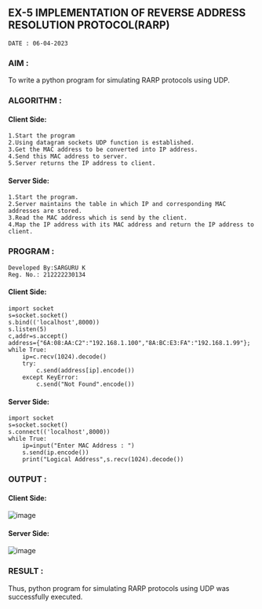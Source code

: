 ## EX-5 IMPLEMENTATION OF REVERSE ADDRESS RESOLUTION PROTOCOL(RARP)
```
DATE : 06-04-2023
```
### AIM :
To write a python program for simulating RARP protocols using UDP.
### ALGORITHM :
#### Client Side:
```
1.Start the program
2.Using datagram sockets UDP function is established.
3.Get the MAC address to be converted into IP address.
4.Send this MAC address to server.
5.Server returns the IP address to client.
```
#### Server Side:
```
1.Start the program.
2.Server maintains the table in which IP and corresponding MAC addresses are stored.
3.Read the MAC address which is send by the client.
4.Map the IP address with its MAC address and return the IP address to client.
```
### PROGRAM :
```
Developed By:SARGURU K
Reg. No.: 212222230134
```
#### Client Side:
```
import socket
s=socket.socket()
s.bind(('localhost',8000))
s.listen(5)
c,addr=s.accept()
address={"6A:08:AA:C2":"192.168.1.100","8A:BC:E3:FA":"192.168.1.99"};
while True:
    ip=c.recv(1024).decode()
    try:
        c.send(address[ip].encode())
    except KeyError:
        c.send("Not Found".encode()) 
```
#### Server Side:
```
import socket
s=socket.socket()
s.connect(('localhost',8000))
while True:
    ip=input("Enter MAC Address : ")
    s.send(ip.encode())
    print("Logical Address",s.recv(1024).decode())
```
### OUTPUT :
#### Client Side:
![image](https://github.com/Pavan-Gv/EX-5/assets/94827772/50bbbf75-fbb7-4eab-a625-458a64beffe2)
#### Server Side:
![image](https://github.com/Pavan-Gv/EX-5/assets/94827772/95bd1a73-46ca-41cf-ac18-1042717f7f6d)
### RESULT :
Thus, python program for simulating RARP protocols using UDP was successfully executed.
